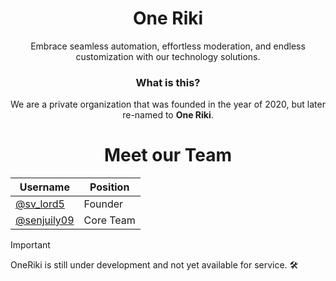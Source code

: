 <div align="center">
  <h1><strong>One Riki</strong></h1>
 <p>Embrace seamless automation, effortless moderation, and endless customization with our technology solutions.</p>
</div>

<div align="center">
  <h3><strong>What is this?</strong></h3>
 <p>We are a private organization that was founded in the year of 2020, but later re-named to <strong>One Riki</strong>.</p>
</div>

<div align="center">
  <h1><strong>Meet our Team</strong></h1>
 
Username  | Position
---    | ---
[@sv_lord5](https://github.com/svlord5) | Founder
[@senjuily09](https://github.com/senjuily09) | Core Team

</div>

> [!IMPORTANT]
> OneRiki is still under development and not yet available for service. 🛠️
